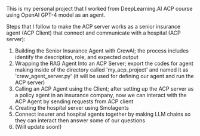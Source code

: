 This is my personal project that I worked from DeepLearning.AI ACP course using OpenAI GPT-4 model as an agent. 

Steps that I follow to make the ACP server works as a senior insurance agent (ACP Client) that connect and communicate with a hospital (ACP server):
1. Building the Senior Insurance Agent with CrewAI; the process includes identify the description, role, and expected output
2. Wrapping the RAG Agent Into an ACP Server; export the codes for agent making inside of the directory called 'my_acp_project' and named it as 'crew_agent_server.py' (it will be used for defining our agent and run the ACP server)
3. Calling an ACP Agent using the Client; after setting up the ACP server as a policy agent in an insurance company, now we can interact with the ACP Agent by sending requests from ACP client
4. Creating the hospital server using Smolagents
5. Connect insurer and hospital agents together by making LLM chains so they can interact then answer some of our questions
6. (Will update soon!)
